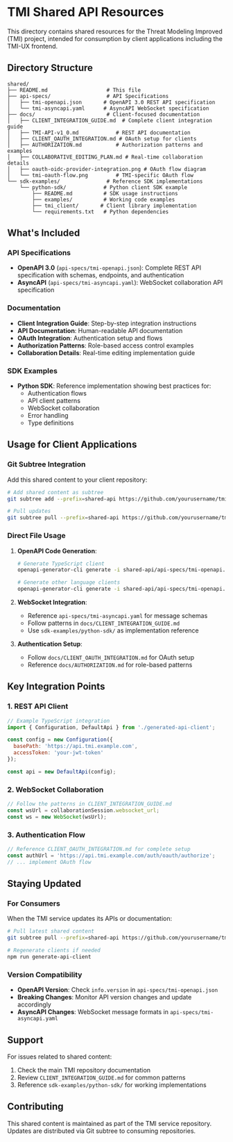 # TMI Shared API Resources

This directory contains shared resources for the Threat Modeling Improved (TMI) project, intended for consumption by client applications including the TMI-UX frontend.

## Directory Structure

```
shared/
├── README.md                   # This file
├── api-specs/                  # API Specifications
│   ├── tmi-openapi.json       # OpenAPI 3.0 REST API specification
│   └── tmi-asyncapi.yaml      # AsyncAPI WebSocket specification
├── docs/                       # Client-focused documentation
│   ├── CLIENT_INTEGRATION_GUIDE.md  # Complete client integration guide
│   ├── TMI-API-v1_0.md            # REST API documentation
│   ├── CLIENT_OAUTH_INTEGRATION.md # OAuth setup for clients
│   ├── AUTHORIZATION.md           # Authorization patterns and examples
│   ├── COLLABORATIVE_EDITING_PLAN.md # Real-time collaboration details
│   ├── oauth-oidc-provider-integration.png # OAuth flow diagram
│   └── tmi-oauth-flow.png         # TMI-specific OAuth flow
└── sdk-examples/               # Reference SDK implementations
    └── python-sdk/            # Python client SDK example
        ├── README.md          # SDK usage instructions
        ├── examples/          # Working code examples
        ├── tmi_client/       # Client library implementation
        └── requirements.txt   # Python dependencies
```

## What's Included

### API Specifications
- **OpenAPI 3.0** (`api-specs/tmi-openapi.json`): Complete REST API specification with schemas, endpoints, and authentication
- **AsyncAPI** (`api-specs/tmi-asyncapi.yaml`): WebSocket collaboration API specification

### Documentation
- **Client Integration Guide**: Step-by-step integration instructions
- **API Documentation**: Human-readable API documentation
- **OAuth Integration**: Authentication setup and flows
- **Authorization Patterns**: Role-based access control examples
- **Collaboration Details**: Real-time editing implementation guide

### SDK Examples
- **Python SDK**: Reference implementation showing best practices for:
  - Authentication flows
  - API client patterns
  - WebSocket collaboration
  - Error handling
  - Type definitions

## Usage for Client Applications

### Git Subtree Integration

Add this shared content to your client repository:

```bash
# Add shared content as subtree
git subtree add --prefix=shared-api https://github.com/yourusername/tmi.git shared --squash

# Pull updates
git subtree pull --prefix=shared-api https://github.com/yourusername/tmi.git shared --squash
```

### Direct File Usage

1. **OpenAPI Code Generation**:
   ```bash
   # Generate TypeScript client
   openapi-generator-cli generate -i shared-api/api-specs/tmi-openapi.json -g typescript-fetch -o src/api-client

   # Generate other language clients
   openapi-generator-cli generate -i shared-api/api-specs/tmi-openapi.json -g [language] -o generated/
   ```

2. **WebSocket Integration**:
   - Reference `api-specs/tmi-asyncapi.yaml` for message schemas
   - Follow patterns in `docs/CLIENT_INTEGRATION_GUIDE.md`
   - Use `sdk-examples/python-sdk/` as implementation reference

3. **Authentication Setup**:
   - Follow `docs/CLIENT_OAUTH_INTEGRATION.md` for OAuth setup
   - Reference `docs/AUTHORIZATION.md` for role-based patterns

## Key Integration Points

### 1. REST API Client
```javascript
// Example TypeScript integration
import { Configuration, DefaultApi } from './generated-api-client';

const config = new Configuration({
  basePath: 'https://api.tmi.example.com',
  accessToken: 'your-jwt-token'
});

const api = new DefaultApi(config);
```

### 2. WebSocket Collaboration
```javascript
// Follow the patterns in CLIENT_INTEGRATION_GUIDE.md
const wsUrl = collaborationSession.websocket_url;
const ws = new WebSocket(wsUrl);
```

### 3. Authentication Flow
```javascript
// Reference CLIENT_OAUTH_INTEGRATION.md for complete setup
const authUrl = 'https://api.tmi.example.com/auth/oauth/authorize';
// ... implement OAuth flow
```

## Staying Updated

### For Consumers
When the TMI service updates its APIs or documentation:

```bash
# Pull latest shared content
git subtree pull --prefix=shared-api https://github.com/yourusername/tmi.git shared --squash

# Regenerate clients if needed
npm run generate-api-client
```

### Version Compatibility
- **OpenAPI Version**: Check `info.version` in `api-specs/tmi-openapi.json`
- **Breaking Changes**: Monitor API version changes and update accordingly
- **AsyncAPI Changes**: WebSocket message formats in `api-specs/tmi-asyncapi.yaml`

## Support

For issues related to shared content:
1. Check the main TMI repository documentation
2. Review `CLIENT_INTEGRATION_GUIDE.md` for common patterns
3. Reference `sdk-examples/python-sdk/` for working implementations

## Contributing

This shared content is maintained as part of the TMI service repository. Updates are distributed via Git subtree to consuming repositories.